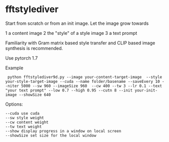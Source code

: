 # fftstylediver

Start from scratch or from an init image. Let the image grow towards

1 a content image
2 the "style" of a style image
3 a text prompt

Familiarity with Gram matrix based style transfer and CLIP based image synthesis is recommended.

Use pytorch 1.7

Example

```
 python fftstylediver9d.py --image your-content-target-image  --style your-style-target-image --cuda --name folder/basename --saveEvery 10 --niter 5000 --sw 960 --imageSize 960  --cw 400 --tw 3 --lr 0.1 --text "your text prompt" --low 0.7 --high 0.95 --cutn 8 --init your-init-image --showSize 640
```

 
 Options:
 ```
 --cuda use cuda
 --sw style weight
 --cw content weight
 --tw text weight
 --show display progress in a window on local screen
 --showSize set size for the local window
 ```
 
 
 
 
